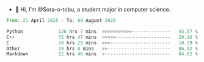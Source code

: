 - 👋 Hi, I’m @Sora-o-tobu, a student major in computer science.

<!--START_SECTION:waka-->

```rust
From: 21 April 2025 - To: 09 August 2025

Python             126 hrs 7 mins  >>>>>>>>>>>--------------   45.57 %
C++                55 hrs 47 mins  >>>>>--------------------   20.16 %
C                  28 hrs 29 mins  >>>----------------------   10.29 %
Other              19 hrs 8 mins   >>-----------------------   06.92 %
Markdown           12 hrs 46 mins  >------------------------   04.62 %
```

<!--END_SECTION:waka-->

<!---
<img align='center' src='https://raw.githubusercontent.com/Sora-o-tobu/Sora-o-tobu/main/OneLastSora.png' width='410px'>
--->
<!---
Sora-o-tobu/Sora-o-tobu is a ✨ special ✨ repository because its `README.md` (this file) appears on your GitHub profile.
You can click the Preview link to take a look at your changes.
--->
